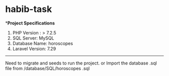 # habib-task
***********Project Specifications**********

1. PHP Version : > 7.2.5
2. SQL Server: MySQL
3. Database Name: horoscopes 
4. Laravel Version: 7.29

********************************
Need to migrate and seeds to run the project.
or
Import the database .sql file from /database/SQL/horoscopes .sql
